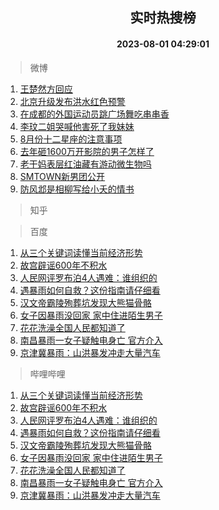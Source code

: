<div align="center"><h2>实时热搜榜</h2><h4>2023-08-01 04:29:01</h4></div>

> 微博  

1. [王楚然方回应](https://s.weibo.com/weibo?q=%23%E7%8E%8B%E6%A5%9A%E7%84%B6%E6%96%B9%E5%9B%9E%E5%BA%94%23&t=31&band_rank=1&Refer=top)<br />
2. [北京升级发布洪水红色预警](https://s.weibo.com/weibo?q=%23%E5%8C%97%E4%BA%AC%E5%8D%87%E7%BA%A7%E5%8F%91%E5%B8%83%E6%B4%AA%E6%B0%B4%E7%BA%A2%E8%89%B2%E9%A2%84%E8%AD%A6%23&t=31&band_rank=2&Refer=top)<br />
3. [在成都的外国运动员跳广场舞吃串串香](https://s.weibo.com/weibo?q=%23%E5%9C%A8%E6%88%90%E9%83%BD%E7%9A%84%E5%A4%96%E5%9B%BD%E8%BF%90%E5%8A%A8%E5%91%98%E8%B7%B3%E5%B9%BF%E5%9C%BA%E8%88%9E%E5%90%83%E4%B8%B2%E4%B8%B2%E9%A6%99%23&t=31&band_rank=3&Refer=top)<br />
4. [李玟二姐哭喊他害死了我妹妹](https://s.weibo.com/weibo?q=%23%E6%9D%8E%E7%8E%9F%E4%BA%8C%E5%A7%90%E5%93%AD%E5%96%8A%E4%BB%96%E5%AE%B3%E6%AD%BB%E4%BA%86%E6%88%91%E5%A6%B9%E5%A6%B9%23&t=31&band_rank=4&Refer=top)<br />
5. [8月份十二星座的注意事项](https://s.weibo.com/weibo?q=8%E6%9C%88%E4%BB%BD%E5%8D%81%E4%BA%8C%E6%98%9F%E5%BA%A7%E7%9A%84%E6%B3%A8%E6%84%8F%E4%BA%8B%E9%A1%B9&t=31&band_rank=5&Refer=top)<br />
6. [去年砸1600万开影院的男子怎样了](https://s.weibo.com/weibo?q=%23%E5%8E%BB%E5%B9%B4%E7%A0%B81600%E4%B8%87%E5%BC%80%E5%BD%B1%E9%99%A2%E7%9A%84%E7%94%B7%E5%AD%90%E6%80%8E%E6%A0%B7%E4%BA%86%23&t=31&band_rank=6&Refer=top)<br />
7. [老干妈表层红油藏有游动微生物吗](https://s.weibo.com/weibo?q=%E8%80%81%E5%B9%B2%E5%A6%88%E8%A1%A8%E5%B1%82%E7%BA%A2%E6%B2%B9%E8%97%8F%E6%9C%89%E6%B8%B8%E5%8A%A8%E5%BE%AE%E7%94%9F%E7%89%A9%E5%90%97&t=31&band_rank=7&Refer=top)<br />
8. [SMTOWN新男团公开](https://s.weibo.com/weibo?q=%23SMTOWN%E6%96%B0%E7%94%B7%E5%9B%A2%E5%85%AC%E5%BC%80%23&t=31&band_rank=8&Refer=top)<br />
9. [防风邶是相柳写给小夭的情书](https://s.weibo.com/weibo?q=%23%E9%98%B2%E9%A3%8E%E9%82%B6%E6%98%AF%E7%9B%B8%E6%9F%B3%E5%86%99%E7%BB%99%E5%B0%8F%E5%A4%AD%E7%9A%84%E6%83%85%E4%B9%A6%23&t=31&band_rank=9&Refer=top)<br />

> 知乎  


> 百度  

1. [从三个关键词读懂当前经济形势](https://www.baidu.com/s?wd=%E4%BB%8E%E4%B8%89%E4%B8%AA%E5%85%B3%E9%94%AE%E8%AF%8D%E8%AF%BB%E6%87%82%E5%BD%93%E5%89%8D%E7%BB%8F%E6%B5%8E%E5%BD%A2%E5%8A%BF&sa=fyb_news&rsv_dl=fyb_news)<br />
2. [故宫辟谣600年不积水](https://www.baidu.com/s?wd=%E6%95%85%E5%AE%AB%E8%BE%9F%E8%B0%A3600%E5%B9%B4%E4%B8%8D%E7%A7%AF%E6%B0%B4&sa=fyb_news&rsv_dl=fyb_news)<br />
3. [人民网评罗布泊4人遇难：谁组织的](https://www.baidu.com/s?wd=%E4%BA%BA%E6%B0%91%E7%BD%91%E8%AF%84%E7%BD%97%E5%B8%83%E6%B3%8A4%E4%BA%BA%E9%81%87%E9%9A%BE%EF%BC%9A%E8%B0%81%E7%BB%84%E7%BB%87%E7%9A%84&sa=fyb_news&rsv_dl=fyb_news)<br />
4. [遇暴雨如何自救？这份指南请仔细看](https://www.baidu.com/s?wd=%E9%81%87%E6%9A%B4%E9%9B%A8%E5%A6%82%E4%BD%95%E8%87%AA%E6%95%91%EF%BC%9F%E8%BF%99%E4%BB%BD%E6%8C%87%E5%8D%97%E8%AF%B7%E4%BB%94%E7%BB%86%E7%9C%8B&sa=fyb_news&rsv_dl=fyb_news)<br />
5. [汉文帝霸陵殉葬坑发现大熊猫骨骼](https://www.baidu.com/s?wd=%E6%B1%89%E6%96%87%E5%B8%9D%E9%9C%B8%E9%99%B5%E6%AE%89%E8%91%AC%E5%9D%91%E5%8F%91%E7%8E%B0%E5%A4%A7%E7%86%8A%E7%8C%AB%E9%AA%A8%E9%AA%BC&sa=fyb_news&rsv_dl=fyb_news)<br />
6. [女子因暴雨没回家 家中住进陌生男子](https://www.baidu.com/s?wd=%E5%A5%B3%E5%AD%90%E5%9B%A0%E6%9A%B4%E9%9B%A8%E6%B2%A1%E5%9B%9E%E5%AE%B6+%E5%AE%B6%E4%B8%AD%E4%BD%8F%E8%BF%9B%E9%99%8C%E7%94%9F%E7%94%B7%E5%AD%90&sa=fyb_news&rsv_dl=fyb_news)<br />
7. [花花洗澡全国人民都知道了](https://www.baidu.com/s?wd=%E8%8A%B1%E8%8A%B1%E6%B4%97%E6%BE%A1%E5%85%A8%E5%9B%BD%E4%BA%BA%E6%B0%91%E9%83%BD%E7%9F%A5%E9%81%93%E4%BA%86&sa=fyb_news&rsv_dl=fyb_news)<br />
8. [南昌暴雨一女子疑触电身亡 官方介入](https://www.baidu.com/s?wd=%E5%8D%97%E6%98%8C%E6%9A%B4%E9%9B%A8%E4%B8%80%E5%A5%B3%E5%AD%90%E7%96%91%E8%A7%A6%E7%94%B5%E8%BA%AB%E4%BA%A1+%E5%AE%98%E6%96%B9%E4%BB%8B%E5%85%A5&sa=fyb_news&rsv_dl=fyb_news)<br />
9. [京津冀暴雨：山洪暴发冲走大量汽车](https://www.baidu.com/s?wd=%E4%BA%AC%E6%B4%A5%E5%86%80%E6%9A%B4%E9%9B%A8%EF%BC%9A%E5%B1%B1%E6%B4%AA%E6%9A%B4%E5%8F%91%E5%86%B2%E8%B5%B0%E5%A4%A7%E9%87%8F%E6%B1%BD%E8%BD%A6&sa=fyb_news&rsv_dl=fyb_news)<br />

> 哔哩哔哩  

1. [从三个关键词读懂当前经济形势](https://www.baidu.com/s?wd=%E4%BB%8E%E4%B8%89%E4%B8%AA%E5%85%B3%E9%94%AE%E8%AF%8D%E8%AF%BB%E6%87%82%E5%BD%93%E5%89%8D%E7%BB%8F%E6%B5%8E%E5%BD%A2%E5%8A%BF&sa=fyb_news&rsv_dl=fyb_news)<br />
2. [故宫辟谣600年不积水](https://www.baidu.com/s?wd=%E6%95%85%E5%AE%AB%E8%BE%9F%E8%B0%A3600%E5%B9%B4%E4%B8%8D%E7%A7%AF%E6%B0%B4&sa=fyb_news&rsv_dl=fyb_news)<br />
3. [人民网评罗布泊4人遇难：谁组织的](https://www.baidu.com/s?wd=%E4%BA%BA%E6%B0%91%E7%BD%91%E8%AF%84%E7%BD%97%E5%B8%83%E6%B3%8A4%E4%BA%BA%E9%81%87%E9%9A%BE%EF%BC%9A%E8%B0%81%E7%BB%84%E7%BB%87%E7%9A%84&sa=fyb_news&rsv_dl=fyb_news)<br />
4. [遇暴雨如何自救？这份指南请仔细看](https://www.baidu.com/s?wd=%E9%81%87%E6%9A%B4%E9%9B%A8%E5%A6%82%E4%BD%95%E8%87%AA%E6%95%91%EF%BC%9F%E8%BF%99%E4%BB%BD%E6%8C%87%E5%8D%97%E8%AF%B7%E4%BB%94%E7%BB%86%E7%9C%8B&sa=fyb_news&rsv_dl=fyb_news)<br />
5. [汉文帝霸陵殉葬坑发现大熊猫骨骼](https://www.baidu.com/s?wd=%E6%B1%89%E6%96%87%E5%B8%9D%E9%9C%B8%E9%99%B5%E6%AE%89%E8%91%AC%E5%9D%91%E5%8F%91%E7%8E%B0%E5%A4%A7%E7%86%8A%E7%8C%AB%E9%AA%A8%E9%AA%BC&sa=fyb_news&rsv_dl=fyb_news)<br />
6. [女子因暴雨没回家 家中住进陌生男子](https://www.baidu.com/s?wd=%E5%A5%B3%E5%AD%90%E5%9B%A0%E6%9A%B4%E9%9B%A8%E6%B2%A1%E5%9B%9E%E5%AE%B6+%E5%AE%B6%E4%B8%AD%E4%BD%8F%E8%BF%9B%E9%99%8C%E7%94%9F%E7%94%B7%E5%AD%90&sa=fyb_news&rsv_dl=fyb_news)<br />
7. [花花洗澡全国人民都知道了](https://www.baidu.com/s?wd=%E8%8A%B1%E8%8A%B1%E6%B4%97%E6%BE%A1%E5%85%A8%E5%9B%BD%E4%BA%BA%E6%B0%91%E9%83%BD%E7%9F%A5%E9%81%93%E4%BA%86&sa=fyb_news&rsv_dl=fyb_news)<br />
8. [南昌暴雨一女子疑触电身亡 官方介入](https://www.baidu.com/s?wd=%E5%8D%97%E6%98%8C%E6%9A%B4%E9%9B%A8%E4%B8%80%E5%A5%B3%E5%AD%90%E7%96%91%E8%A7%A6%E7%94%B5%E8%BA%AB%E4%BA%A1+%E5%AE%98%E6%96%B9%E4%BB%8B%E5%85%A5&sa=fyb_news&rsv_dl=fyb_news)<br />
9. [京津冀暴雨：山洪暴发冲走大量汽车](https://www.baidu.com/s?wd=%E4%BA%AC%E6%B4%A5%E5%86%80%E6%9A%B4%E9%9B%A8%EF%BC%9A%E5%B1%B1%E6%B4%AA%E6%9A%B4%E5%8F%91%E5%86%B2%E8%B5%B0%E5%A4%A7%E9%87%8F%E6%B1%BD%E8%BD%A6&sa=fyb_news&rsv_dl=fyb_news)<br />
